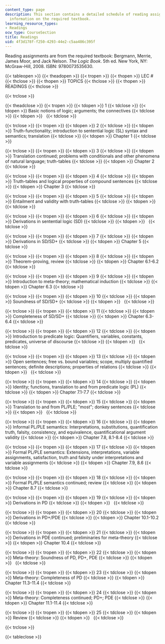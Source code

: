 ```yaml
---
content_type: page
description: This section contains a detailed schedule of reading assignments and
  information on the required textbook.
learning_resource_types:
- Readings
ocw_type: CourseSection
title: Readings
uid: 4f3d178f-f250-4293-44e2-c5aa486c395f
---
```


Reading assignments are from the required textbook: Bergmann, Merrie, James Moor, and Jack Nelson. _The Logic Book_. 5th ed. New York, NY: McGraw-Hill, 2008. ISBN: 9780073535630.

{{< tableopen >}}
{{< theadopen >}}
{{< tropen >}}
{{< thopen >}}
LEC #
{{< thclose >}}
{{< thopen >}}
TOPICS
{{< thclose >}}
{{< thopen >}}
READINGS
{{< thclose >}}

{{< trclose >}}

{{< theadclose >}}
{{< tropen >}}
{{< tdopen >}}
1
{{< tdclose >}}
{{< tdopen >}}
Basic notions of logic; arguments; the connectives
{{< tdclose >}}
{{< tdopen >}}
 
{{< tdclose >}}

{{< trclose >}}
{{< tropen >}}
{{< tdopen >}}
2
{{< tdclose >}}
{{< tdopen >}}
Truth-functionality; introduction to sentential logic (SL) syntax and semantics; translation
{{< tdclose >}}
{{< tdopen >}}
Chapter 1
{{< tdclose >}}

{{< trclose >}}
{{< tropen >}}
{{< tdopen >}}
3
{{< tdclose >}}
{{< tdopen >}}
Translation continued; problems with conditionals and other phenomena of natural language; truth-tables
{{< tdclose >}}
{{< tdopen >}}
Chapter 2
{{< tdclose >}}

{{< trclose >}}
{{< tropen >}}
{{< tdopen >}}
4
{{< tdclose >}}
{{< tdopen >}}
Truth-tables and logical properties of compound sentences
{{< tdclose >}}
{{< tdopen >}}
Chapter 3
{{< tdclose >}}

{{< trclose >}}
{{< tropen >}}
{{< tdopen >}}
5
{{< tdclose >}}
{{< tdopen >}}
Entailment and validity with truth-tables
{{< tdclose >}}
{{< tdopen >}}
 
{{< tdclose >}}

{{< trclose >}}
{{< tropen >}}
{{< tdopen >}}
6
{{< tdclose >}}
{{< tdopen >}}
Derivations in sentential logic (SD)
{{< tdclose >}}
{{< tdopen >}}
 
{{< tdclose >}}

{{< trclose >}}
{{< tropen >}}
{{< tdopen >}}
7
{{< tdclose >}}
{{< tdopen >}}
Derivations in SD/SD+
{{< tdclose >}}
{{< tdopen >}}
Chapter 5
{{< tdclose >}}

{{< trclose >}}
{{< tropen >}}
{{< tdopen >}}
8
{{< tdclose >}}
{{< tdopen >}}
Theorem-proving, review
{{< tdclose >}}
{{< tdopen >}}
Chapter 6.1-6.2
{{< tdclose >}}

{{< trclose >}}
{{< tropen >}}
{{< tdopen >}}
9
{{< tdclose >}}
{{< tdopen >}}
Introduction to meta-theory; mathematical induction
{{< tdclose >}}
{{< tdopen >}}
Chapter 6.3
{{< tdclose >}}

{{< trclose >}}
{{< tropen >}}
{{< tdopen >}}
10
{{< tdclose >}}
{{< tdopen >}}
Soundness of SD/SD+
{{< tdclose >}}
{{< tdopen >}}
 
{{< tdclose >}}

{{< trclose >}}
{{< tropen >}}
{{< tdopen >}}
11
{{< tdclose >}}
{{< tdopen >}}
Completeness of SD/SD+
{{< tdclose >}}
{{< tdopen >}}
Chapter 6.3-6.4
{{< tdclose >}}

{{< trclose >}}
{{< tropen >}}
{{< tdopen >}}
12
{{< tdclose >}}
{{< tdopen >}}
Introduction to predicate logic: Quantifiers, variables, constants, predicates, universe of discourse
{{< tdclose >}}
{{< tdopen >}}
 
{{< tdclose >}}

{{< trclose >}}
{{< tropen >}}
{{< tdopen >}}
13
{{< tdclose >}}
{{< tdopen >}}
Open sentences; free vs. bound variables; scope, multiply quantified sentences; definite descriptions; properties of relations
{{< tdclose >}}
{{< tdopen >}}
 
{{< tdclose >}}

{{< trclose >}}
{{< tropen >}}
{{< tdopen >}}
14
{{< tdclose >}}
{{< tdopen >}}
Identity; functions, translation to and from predicate logic (PL)
{{< tdclose >}}
{{< tdopen >}}
Chapter 7.1-7.7
{{< tdclose >}}

{{< trclose >}}
{{< tropen >}}
{{< tdopen >}}
15
{{< tdclose >}}
{{< tdopen >}}
Translation to and from PL/PLE; "most"; donkey sentences
{{< tdclose >}}
{{< tdopen >}}
 
{{< tdclose >}}

{{< trclose >}}
{{< tropen >}}
{{< tdopen >}}
16
{{< tdclose >}}
{{< tdopen >}}
Informal PL/PLE semantics: Interpretations, substitutions, quantification truth, falsity, consistency, and equivalence, quantificational argument validity
{{< tdclose >}}
{{< tdopen >}}
Chapter 7.8, 8.1-8.4
{{< tdclose >}}

{{< trclose >}}
{{< tropen >}}
{{< tdopen >}}
17
{{< tdclose >}}
{{< tdopen >}}
Formal PL/PLE semantics: Extensions, interpretations, variable assignments, satisfaction, truth and falsity under interpretations and variable assignments
{{< tdclose >}}
{{< tdopen >}}
Chapter 7.9, 8.6
{{< tdclose >}}

{{< trclose >}}
{{< tropen >}}
{{< tdopen >}}
18
{{< tdclose >}}
{{< tdopen >}}
Formal PL/PLE semantics continued; review
{{< tdclose >}}
{{< tdopen >}}
Chapter 8.7
{{< tdclose >}}

{{< trclose >}}
{{< tropen >}}
{{< tdopen >}}
19
{{< tdclose >}}
{{< tdopen >}}
Derivations in PD
{{< tdclose >}}
{{< tdopen >}}
 
{{< tdclose >}}

{{< trclose >}}
{{< tropen >}}
{{< tdopen >}}
20
{{< tdclose >}}
{{< tdopen >}}
Derivations in PD+/PDE
{{< tdclose >}}
{{< tdopen >}}
Chapter 10.1-10.2
{{< tdclose >}}

{{< trclose >}}
{{< tropen >}}
{{< tdopen >}}
21
{{< tdclose >}}
{{< tdopen >}}
Derivations in PDE continued; preliminaries for meta-theory
{{< tdclose >}}
{{< tdopen >}}
Chapter 10.4
{{< tdclose >}}

{{< trclose >}}
{{< tropen >}}
{{< tdopen >}}
22
{{< tdclose >}}
{{< tdopen >}}
Meta-theory: Soundness of PD, PD+, PDE
{{< tdclose >}}
{{< tdopen >}}
 
{{< tdclose >}}

{{< trclose >}}
{{< tropen >}}
{{< tdopen >}}
23
{{< tdclose >}}
{{< tdopen >}}
Meta-theory: Completeness of PD
{{< tdclose >}}
{{< tdopen >}}
Chapter 11.3-11.4
{{< tdclose >}}

{{< trclose >}}
{{< tropen >}}
{{< tdopen >}}
24
{{< tdclose >}}
{{< tdopen >}}
Meta-theory: Completeness continued; PD+; PDE
{{< tdclose >}}
{{< tdopen >}}
Chapter 11.1-11.4
{{< tdclose >}}

{{< trclose >}}
{{< tropen >}}
{{< tdopen >}}
25
{{< tdclose >}}
{{< tdopen >}}
Review
{{< tdclose >}}
{{< tdopen >}}
 
{{< tdclose >}}

{{< trclose >}}

{{< tableclose >}}